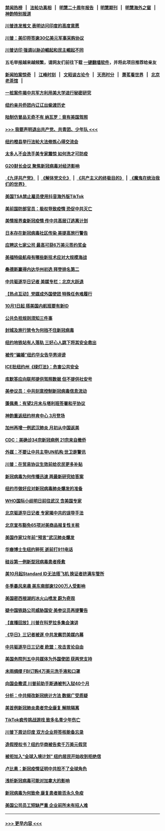 #### [禁闻热榜](热点新闻.md?=0)  &nbsp;&nbsp;|&nbsp;&nbsp; [法轮功真相](https://github.com/gfw-breaker/truth/blob/master/README.md?=0) &nbsp;&nbsp;|&nbsp;&nbsp; [明慧二十周年报告](https://github.com/gfw-breaker/mh-reports/blob/master/README.md?=0) &nbsp;&nbsp;|&nbsp;&nbsp;[明慧期刊](https://github.com/gfw-breaker/mh-qikan) &nbsp;&nbsp;|&nbsp;&nbsp; [明慧海外之窗](https://github.com/gfw-breaker/mh-news/blob/master/README.md?=0) &nbsp;&nbsp;|&nbsp;&nbsp; [神韵特别报道](https://github.com/gfw-breaker/mh-news/blob/master/shenyun.md?=0)
#### [川普连发推文 表明访问印度的高度意愿](../pages/nsc412/n11891927.md?t=02242331) 
#### [川普：美印将签逾30亿美元军事采购协议](../pages/nsc412/n11892494.md?t=02242331) 
#### [川普访印 强调以胁迫崛起和民主崛起不同](../pages/nsc412/n11891855.md?t=02242331) 
#### 五毛举报越来越频繁，请网友们前往下载 [一键翻墙软件](https://github.com/gfw-breaker/ssr-accounts)，并将此项目推荐给亲友
#### [新闻拍案惊奇](https://github.com/gfw-breaker/banned-news/blob/master/pages/link4.md) &nbsp;&nbsp;|&nbsp;&nbsp; [江峰时刻](https://github.com/gfw-breaker/banned-news/blob/master/pages/link4.md) &nbsp;&nbsp;|&nbsp;&nbsp; [文昭谈古论今](https://github.com/gfw-breaker/banned-news/blob/master/pages/link4.md) &nbsp;&nbsp;|&nbsp;&nbsp; [天亮时分](https://github.com/gfw-breaker/banned-news/blob/master/pages/link4.md) &nbsp;&nbsp;|&nbsp;&nbsp; [萧茗看世界](https://github.com/gfw-breaker/banned-news/blob/master/pages/link4.md) &nbsp;&nbsp;|&nbsp;&nbsp; [北京老茶馆](https://github.com/gfw-breaker/banned-news/blob/master/pages/link4.md) &nbsp;&nbsp;|&nbsp;&nbsp; 
#### [一桩案件揭中共军方利用美大学进行秘密研究](../pages/nsc412/n11891206.md?t=02242331) 
#### [纽约亲共侨团内讧讧出偷渡历史](../pages/nsc412/n11891235.md?t=02242331) 
#### [陆制仿冒品无奇不有 纳瓦罗：竟有美国驾照](../pages/nsc412/n11890953.md?t=02242331) 
#### [>>> 我要声明退出共产党、共青团、少年队 <<<](https://github.com/begood0513/goodnews/blob/master/quit/letter.md) 
#### [纽约橙县举行法轮大法修炼心得交流会](../pages/nsc412/n11890760.md?t=02242331) 
#### [太多人不会洗手美专家震惊 如何洗才可防疫](../pages/nsc412/n11875866.md?t=02242331) 
#### [G20财长会议 聚焦新冠病毒对经济影响](../pages/nsc412/n11890400.md?t=02242331) 
#### [《九评共产党》](https://github.com/begood0513/9ping.md/blob/master/README.md) &nbsp;|&nbsp; [《解体党文化》](../../../../jtdwh.md/blob/master/README.md)  &nbsp;|&nbsp; [《共产主义的终极目的》](../../../../gczydzjmd.md/blob/master/README.md) &nbsp;|&nbsp; [《魔鬼在统治我们的世界》](../../../../mgztzwmdsj.md/blob/master/README.md) 
#### [美国TSA禁止雇员使用抖音海外版TikTok](../pages/nsc412/n11890500.md?t=02242331) 
#### [美前国防部官员：极权导致疫情 恐促中共灭亡](../pages/nsc412/n11889092.md?t=02242331) 
#### [美情报界查新冠疫情 传中共高层订逃离计划](../pages/nsc412/n11888161.md?t=02242331) 
#### [日本存在新冠病毒社区传染 美提高旅行警告](../pages/nsc412/n11889917.md?t=02242331) 
#### [应聘这七家公司 最高可获6万美元签约奖金](../pages/nsc412/n11879446.md?t=02242331) 
#### [美福特级航母有哪些新技术应对大规模海战](../pages/nsc412/n11882087.md?t=02242331) 
#### [桑德斯赢得内达华州初选 拜登排名第二](../pages/nsc412/n11888760.md?t=02242331) 
#### [中共驱逐华日记者 美媒专栏：北京大跃退](../pages/nsc412/n11888453.md?t=02242331) 
#### [【热点互动】党媒成外国使团 特殊任务难履行](../pages/nsc412/n11888306.md?t=02242331) 
#### [10月1日起 搭美国内航班要有新ID](../pages/nsc412/n11888243.md?t=02242331) 
#### [公共负担规则须知三件事](../pages/nsc412/n11888123.md?t=02242331) 
#### [封城及旅行禁令为何挡不住新冠病毒](../pages/nsc412/n11888067.md?t=02242331) 
#### [纽约地铁站有人落轨   三好心人跳下将其安全救出](../pages/nsc412/n11888088.md?t=02242331) 
#### [被传“骗婚”纽约华女告华男诽谤](../pages/nsc412/n11887303.md?t=02242331) 
#### [ICE批纽约州《绿灯法》：危害公共安全](../pages/nsc412/n11887285.md?t=02242331) 
#### [库默答应向联邦提供驾照数据 但不提供社安号](../pages/nsc412/n11887269.md?t=02242331) 
#### [美参议员：中共刻意控制新冠病毒信息流动](../pages/nsc412/n11887949.md?t=02242331) 
#### [蓬佩奥：有望2月末与塔利班签署和平协议](../pages/nsc412/n11887248.md?t=02242331) 
#### [神韵重返纽约林肯中心 3月登场](../pages/nsc412/n11885013.md?t=02242331) 
#### [加州再增一例武汉肺炎 月初从中国返美](../pages/nsc412/n11886929.md?t=02242331) 
#### [CDC：美确诊34宗新冠病例 21宗来自撤侨](../pages/nsc412/n11886795.md?t=02242331) 
#### [外媒：不要让中共主导UN机构 世卫是警讯](../pages/nsc412/n11886401.md?t=02242331) 
#### [川普：在贸易协议生效前给农民更多补贴](../pages/nsc412/n11886549.md?t=02242331) 
#### [新冠病毒为何传播迅速 两最新研究给答案](../pages/nsc412/n11886505.md?t=02242331) 
#### [纽约市做好应对新冠病毒肺炎爆发的准备](../pages/nsc412/n11885019.md?t=02242331) 
#### [WHO国际小组明日前往武汉 含美国专家](../pages/nsc412/n11886380.md?t=02242331) 
#### [北京驱逐华日记者 专家揭中共的误导手法](../pages/nsc412/n11886124.md?t=02242331) 
#### [北京宣布豁免65项对美商品报复性关税](../pages/nsc412/n11885960.md?t=02242331) 
#### [美国作家12年前“预言”武汉肺炎爆发](../pages/nsc412/n11885487.md?t=02242331) 
#### [华裔博士生纽约猝死  逝前打911电话](../pages/nsc412/n11885007.md?t=02242331) 
#### [硅谷第一例新型冠病毒患者痊愈](../pages/nsc412/n11885163.md?t=02242331) 
#### [美10月起Standard ID无法搭飞机  换证者挤满车管所](../pages/nsc412/n11885036.md?t=02242331) 
#### [冬季暴风来袭 美东南部逾1200万人受影响](../pages/nsc412/n11884620.md?t=02242331) 
#### [美国密西根湖的冰火山喷发 蔚为奇观](../pages/nsc412/n11884842.md?t=02242331) 
#### [疑中国铁路公司威胁国安 美参议员再提警告](../pages/nsc412/n11884300.md?t=02242331) 
#### [【直播回放】川普在科罗拉多集会演讲](../pages/nsc412/n11883640.md?t=02242331) 
#### [《华日》三记者被逐 中共发飙罚美媒内幕](../pages/nsc412/n11884184.md?t=02242331) 
#### [中共驱逐华日三记者 欧盟：攻击言论自由](../pages/nsc412/n11884179.md?t=02242331) 
#### [美国务院列五中共媒体为外国使团 获两党支持](../pages/nsc412/n11883954.md?t=02242331) 
#### [未雨绸缪 FBI订购4万美元洗手液和口罩](../pages/nsc412/n11883960.md?t=02242331) 
#### [向国会撒谎 川普前助手斯通被判入狱40个月](../pages/nsc412/n11883930.md?t=02242331) 
#### [分析：中共频改新冠统计方法 数据广受质疑](../pages/nsc412/n11883875.md?t=02242331) 
#### [美首例新冠肺炎患者完全康复 解除隔离](../pages/nsc412/n11883754.md?t=02242331) 
#### [TikTok疯传挑战游戏 致多名青少年伤亡](../pages/nsc412/n11883598.md?t=02242331) 
#### [川普下周访印度 双方企业将签核能备忘录](../pages/nsc412/n11883604.md?t=02242331) 
#### [造假授权书？纽约华商被告卖千万美元假货](../pages/nsc412/n11882429.md?t=02242331) 
#### [被拒加入“全球入境计划”  纽约居民开始收到拒绝信](../pages/nsc412/n11882417.md?t=02242331) 
#### [卢比奥：新冠疫情证明中共担不了全球角色](../pages/nsc412/n11881340.md?t=02242331) 
#### [浅析新冠病毒可能对加拿大的影响](../pages/nsc412/n11879775.md?t=02242331) 
#### [新冠病毒为何致命 康复患者能否永久免疫](../pages/nsc412/n11881488.md?t=02242331) 
#### [美国公司员工短缺严重 企业前所未有招人难](../pages/nsc412/n11881792.md?t=02242331) 

----
#### [ >>> 更早内容 <<< ](../indexes/nsc412-earlier.md)
